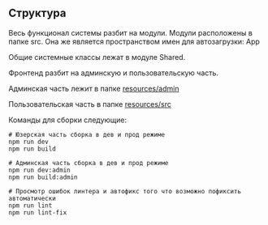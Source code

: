 ## Структура

Весь функционал системы разбит на модули. Модули расположены в папке src.
Она же является пространством имен для автозагрузки: App

Общие системные классы лежат в модуле Shared.

Фронтенд разбит на админскую и пользовательскую часть.

Админская часть лежит в папке [resources/admin](..%2Fresources%2Fadmin)

Пользовательская часть в папке [resources/src](..%2Fresources%2Fsrc)

Команды для сборки следующие:

```shell
# Юзерская часть сборка в дев и прод режиме
npm run dev
npm run build

# Админская часть сборка в дев и прод режиме
npm run dev:admin
npm run build:admin

# Просмотр ошибок линтера и автофикс того что возможно пофиксить автоматически
npm run lint
npm run lint-fix
```

